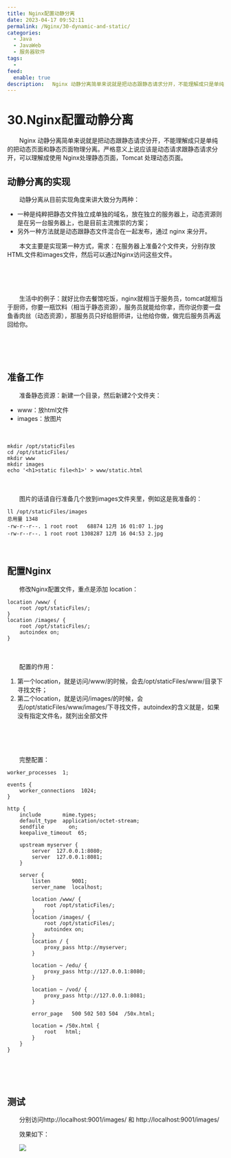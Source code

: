```yaml
---
title: Nginx配置动静分离
date: 2023-04-17 09:52:11
permalink: /Nginx/30-dynamic-and-static/
categories:
  - Java
  - JavaWeb
  - 服务器软件
tags:
  - 
feed:
  enable: true
description: 　Nginx 动静分离简单来说就是把动态跟静态请求分开，不能理解成只是单纯的把动态页面和静态页面物理分离。严格意义上说应该是动态请求跟静态请求分开，可以理解成使用 Nginx处理静态页面，Tomcat 处理动态页面。
---
```

# 30.Nginx配置动静分离

　　Nginx 动静分离简单来说就是把动态跟静态请求分开，不能理解成只是单纯的把动态页面和静态页面物理分离。严格意义上说应该是动态请求跟静态请求分开，可以理解成使用 Nginx处理静态页面，Tomcat 处理动态页面。

<!-- more -->

## 动静分离的实现

　　动静分离从目前实现角度来讲大致分为两种：

* 一种是纯粹把静态文件独立成单独的域名，放在独立的服务器上，动态资源则是在另一台服务器上，也是目前主流推崇的方案；
* 另外一种方法就是动态跟静态文件混合在一起发布，通过 nginx 来分开。

　　本文主要是实现第一种方式，需求：在服务器上准备2个文件夹，分别存放HTML文件和images文件，然后可以通过Nginx访问这些文件。

　　‍

　　‍

　　生活中的例子：就好比你去餐馆吃饭，nginx就相当于服务员，tomcat就相当于厨师，你要一瓶饮料（相当于静态资源），服务员就能给你拿，而你说你要一盘鱼香肉丝（动态资源），那服务员只好给厨师讲，让他给你做，做完后服务员再返回给你。

　　‍

　　‍

## 准备工作

　　准备静态资源：新建一个目录，然后新建2个文件夹：

* www：放html文件
* images：放图片

　　‍

```shell
mkdir /opt/staticFiles
cd /opt/staticFiles/
mkdir www
mkdir images
echo '<h1>static file<h1>' > www/static.html
```

　　‍

　　图片的话请自行准备几个放到images文件夹里，例如这是我准备的：

```shell
ll /opt/staticFiles/images
总用量 1348
-rw-r--r--. 1 root root   68874 12月 16 01:07 1.jpg
-rw-r--r--. 1 root root 1308287 12月 16 04:53 2.jpg
```

　　‍

## 配置Nginx

　　修改Nginx配置文件，重点是添加 location：

```nginx
location /www/ {
	root /opt/staticFiles/;
}
location /images/ {
	root /opt/staticFiles/;
	autoindex on;
}
```

　　‍

　　配置的作用：

1. 第一个location，就是访问/www/的时候，会去/opt/staticFiles/www/目录下寻找文件；
2. 第二个location，就是访问/images/的时候，会去/opt/staticFiles/www/images/下寻找文件，autoindex的含义就是，如果没有指定文件名，就列出全部文件

　　‍

　　‍

　　完整配置：

```nginx
worker_processes  1;

events {
    worker_connections  1024;
}

http {
    include       mime.types;
    default_type  application/octet-stream;
    sendfile        on;
    keepalive_timeout  65;

    upstream myserver {
        server  127.0.0.1:8080;
        server  127.0.0.1:8081;
    }

    server {
        listen       9001;
        server_name  localhost;

        location /www/ {
            root /opt/staticFiles/;
        }
        location /images/ {
            root /opt/staticFiles/;
            autoindex on;
        }
        location / {
            proxy_pass http://myserver;
        }

        location ~ /edu/ {
            proxy_pass http://127.0.0.1:8080;
        }

        location ~ /vod/ {
            proxy_pass http://127.0.0.1:8081;
        }

        error_page   500 502 503 504  /50x.html;

        location = /50x.html {
            root   html;
        }
    }
}
```

　　‍

　　‍

## 测试

　　分别访问http://localhost:9001/images/   和  http://localhost:9001/images/

　　效果如下：

　　![](https://image.peterjxl.com/blog/image-20230328194937-ay72w25.png)

　　‍

　　

　　‍

　　‍
